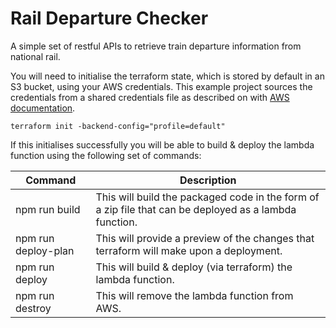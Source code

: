 # Rail Departure Checker
A simple set of restful APIs to retrieve train departure information from national rail.

You will need to initialise the terraform state, which is stored by default in an S3 bucket, using your AWS credentials. This example project sources the credentials from a shared credentials file as described on with [AWS documentation](https://docs.aws.amazon.com/cli/latest/userguide/cli-config-files.html).

```
terraform init -backend-config="profile=default"
```

If this initialises successfully you will be able to build & deploy the lambda function using the following set of commands:

Command | Description
--- | ----
npm run build | This will build the packaged code in the form of a zip file that can be deployed as a lambda function.
npm run deploy-plan | This will provide a preview of the changes that terraform will make upon a deployment.
npm run deploy | This will build & deploy (via terraform) the lambda function.
npm run destroy | This will remove the lambda function from AWS.
